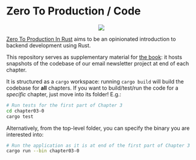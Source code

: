 # Zero To Production / Code

<div align="center"><a href="https://zero2prod.com" target="_blank"><img src="https://static-2.gumroad.com/res/gumroad/3629854790655/asset_previews/bc9026cad3ece1746327c1d70218f602/retina/rsz_zero_to_production_punk.png" /></a></div>

[Zero To Production In Rust](https://zero2prod.com) aims to be an opinionated introduction to backend development using Rust.

This repository serves as supplementary material for [the book](https://zero2prod.com/): it hosts snapshots of the codebase of our email newsletter project at end of each chapter.

It is structured as a `cargo` workspace: running `cargo build` will build the codebase for **all** chapters.
If you want to build/test/run the code for a _specific_ chapter, just move into its folder! E.g.:
```bash
# Run tests for the first part of Chapter 3
cd chapter03-0
cargo test
```
Alternatively, from the top-level folder, you can specify the binary you are interested into:
```bash
# Run the application as it is at end of the first part of Chapter 3
cargo run --bin chapter03-0
```
